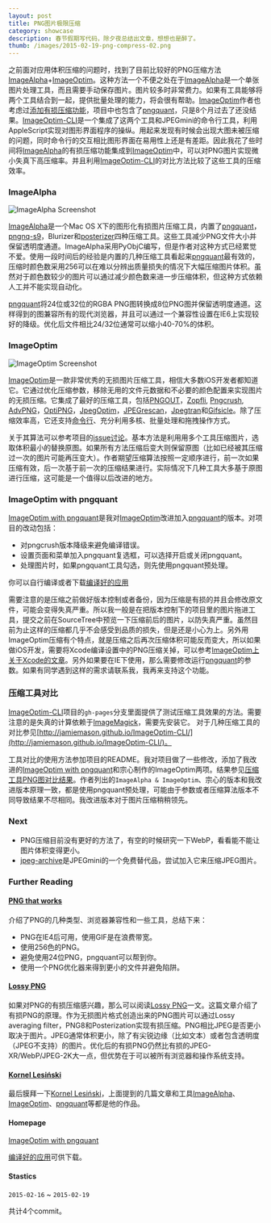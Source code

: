 ```yaml
---
layout: post
title: PNG图片极限压缩
category: showcase
description: 春节假期写代码，除夕夜总结出文章，想想也是醉了。
thumb: /images/2015-02-19-png-compress-02.png
---
```


之前面对应用体积压缩的问题时，找到了目前比较好的PNG压缩方法[ImageAlpha]+[ImageOptim]。这种方法一个不便之处在于[ImageAlpha]是一个单张图片处理工具，而且需要手动保存图片。图片较多时非常费力。如果有工具能够将两个工具结合到一起，提供批量处理的能力，将会很有帮助。[ImageOptim]作者也考虑过[添加有损压缩功能](https://github.com/pornel/ImageOptim/issues/17)，项目中也包含了[pngquant]，只是8个月过去了还没结果。[ImageOptim-CLI]是一个集成了这两个工具和JPEGmini的命令行工具，利用AppleScript实现对图形界面程序的操纵。用起来发现有时候会出现大图未被压缩的问题，同时命令行的交互相比图形界面在易用性上还是有差距。因此我花了些时间将[ImageAlpha]的有损压缩功能集成到[ImageOptim]中，可以对PNG图片实现微小失真下高压缩率。并且利用[ImageOptim-CLI]的对比方法比较了这些工具的压缩效率。

### ImageAlpha

![ImageAlpha Screenshot](//dn-johnwong.qbox.me/images/2015-02-19-png-compress-01.png)

[ImageAlpha]是一个Mac OS X下的图形化有损图片压缩工具，内置了[pngquant]，[pngnq-s9]，Blurizer和[posterizer]四种压缩工具。这些工具减少PNG文件大小并保留透明度通道。ImageAlpha采用PyObjC编写，但是作者对这种方式已经累觉不爱。使用一段时间后的经验是内置的几种压缩工具看起来[pngquant]最有效的，压缩时颜色数采用256可以在难以分辨出质量损失的情况下大幅压缩图片体积。虽然对于颜色数较少的图片可以通过减少颜色数来进一步压缩体积，但这种方式依赖人工并不能实现自动化。

[pngquant](http://pngquant.org/)将24位或32位的RGBA PNG图转换成8位PNG图并保留透明度通道。这样得到的图兼容所有的现代浏览器，并且可以通过一个兼容性设置在IE6上实现较好的降级。优化后文件相比24/32位通常可以缩小40-70%的体积。

### ImageOptim

![ImageOptim Screenshot](//dn-johnwong.qbox.me/images/2015-02-19-png-compress-02.png)

[ImageOptim]是一款非常优秀的无损图片压缩工具，相信大多数iOS开发者都知道它。它通过优化压缩参数，移除无用的文件元数据和不必要的颜色配置来实现图片的无损压缩。它集成了最好的压缩工具，包括[PNGOUT]，[Zopfli], [Pngcrush], [AdvPNG]，[OptiPNG]，[JpegOptim]，[JPEGrescan]，[Jpegtran]和[Gifsicle]。除了压缩效率高，它还支持[命令行](https://imageoptim.com/command-line.html)、充分利用多核、批量处理和拖拽操作方式。

关于其算法可以参考项目的[issue讨论](https://github.com/pornel/ImageOptim/issues/79)。基本方法是利用用多个工具压缩图片，选取体积最小的替换原图。如果所有方法压缩后变大则保留原图（比如已经被其压缩过一次的图片可能再压变大）。作者期望压缩算法按照一定顺序进行，前一次如果压缩有效，后一次基于前一次的压缩结果进行。实际情况下几种工具大多基于原图进行压缩，这可能是一个值得以后改进的地方。

### ImageOptim with pngquant

[ImageOptim with pngquant]是我对[ImageOptim]改进加入[pngquant]的版本。对项目的改动包括：

- 对pngcrush版本降级来避免编译错误。
- 设置页面和菜单加入pngquant复选框，可以选择开启或关闭pngquant。
- 处理图片时，如果pngquant工具勾选，则先使用pngquant预处理。

你可以自行编译或者下载[编译好的应用](https://github.com/JohnWong/ImageOptim/releases/download/1.5.4/ImageOptim-with-pngquant.zip)

需要注意的是压缩之前做好版本控制或者备份，因为压缩是有损的并且会修改原文件，可能会变得失真严重。所以我一般是在把版本控制下的项目里的图片拖进工具，提交之前在SourceTree中预览一下压缩前后的图片，以防失真严重。虽然目前为止这样的压缩都几乎不会感受到品质的损失，但是还是小心为上。另外用ImageOptim压缩有个特点，就是压缩之后再次压缩体积可能反而变大，所以如果做iOS开发，需要将Xcode编译设置中的PNG压缩关掉，可以参考[ImageOptim上关于Xcode的文章](https://imageoptim.com/xcode.html)。另外如果要在IE下使用，那么需要修改运行[pngquant]的参数。如果有同学遇到这样的需求请联系我，我再来支持这个功能。

### 压缩工具对比

[ImageOptim-CLI]项目的`gh-pages`分支里面提供了测试压缩工具效果的方法。需要注意的是失真的计算依赖于[ImageMagick](http://www.imagemagick.org/)，需要先安装它。 对于几种压缩工具的对比参见[http://jamiemason.github.io/ImageOptim-CLI/](http://jamiemason.github.io/ImageOptim-CLI/)。

工具对比的使用方法参加项目的README。我对项目做了一些修改，添加了我改进的[ImageOptim with pngquant]和宗心制作的ImageOptim两项。结果参见[压缩工具PNG图对比结果](http://johnwong.github.io/ImageOptim-CLI/comparison/png/photoshop/desc/)。作者列出的`ImageAlpha & ImageOptim`、宗心的版本和我改进版本原理一致，都是使用pngquant预处理，可能由于参数或者压缩算法版本不同导致结果不尽相同。我改进版本对于图片压缩稍稍领先。


### Next

- PNG压缩目前没有更好的方法了，有空的时候研究一下WebP，看看能不能让图片体积变得更小。
- [jpeg-archive]是JPEGmini的一个免费替代品，尝试加入它来压缩JPEG图片。

### Further Reading

#### [PNG that works]

介绍了PNG的几种类型、浏览器兼容性和一些工具，总结下来：

* PNG在IE4后可用，使用GIF是在浪费带宽。
* 使用256色的PNG。
* 避免使用24位PNG，pngquant可以帮到你。
* 使用一个PNG优化器来得到更小的文件并避免陷阱。

#### [Lossy PNG]

如果对PNG的有损压缩感兴趣，那么可以阅读[Lossy PNG]一文。这篇文章介绍了有损PNG的原理。作为无损图片格式创造出来的PNG图片可以通过Lossy averaging filter，PNG8和Posterization实现有损压缩。PNG相比JPEG是否更小取决于图片。JPEG通常体积更小，除了有尖锐边缘（比如文本）或者包含透明度（JPEG不支持）的图片。优化后的有损PNG仍然比有损的JPEG-XR/WebP/JPEG-2K大一点，但优势在于可以被所有浏览器和操作系统支持。

#### [Kornel Lesiński]
最后膜拜一下[Kornel Lesiński]，上面提到的几篇文章和工具[ImageAlpha]、[ImageOptim]、[pngquant]等都是他的作品。

#### Homepage

[ImageOptim with pngquant]

[编译好的应用]可供下载。

#### Stastics

`2015-02-16` ~ `2015-02-19`

共计4个commit。

[ImageAlpha]:https://github.com/pornel/ImageAlpha
[ImageOptim]:https://github.com/pornel/ImageOptim
[pngquant]:http://pngquant.org
[pngnq-s9]:http://sourceforge.net/projects/pngnqs9/
[posterizer]:https://github.com/pornel/mediancut-posterizer
[PNGOut]:http://www.advsys.net/ken/util/pngout.htm
[ImageOptim-CLI]:https://github.com/JamieMason/ImageOptim-CLI
[PNG that works]:http://calendar.perfplanet.com/2010/png-that-works/
[Lossy PNG]:http://pngmini.com/lossypng.html
[Zopfli]:http://googledevelopers.blogspot.co.uk/2013/02/compress-data-more-densely-with-zopfli.html
[Pngcrush]:http://pmt.sourceforge.net/pngcrush/
[AdvPNG]:http://advancemame.sourceforge.net/doc-advpng.html
[OptiPNG]:http://optipng.sourceforge.net/
[JpegOptim]:http://www.kokkonen.net/tjko/projects.html
[JPEGrescan]:https://github.com/kud/jpegrescan
[Jpegtran]:http://jpegclub.org/jpegtran/
[Gifsicle]:http://www.lcdf.org/gifsicle/
[jpeg-archive]:https://github.com/danielgtaylor/jpeg-archive
[Kornel Lesiński]:https://github.com/pornel/
[ImageOptim with pngquant]:https://github.com/JohnWong/imageoptim
[编译好的应用]:https://github.com/JohnWong/ImageOptim/releases/tag/1.5.4